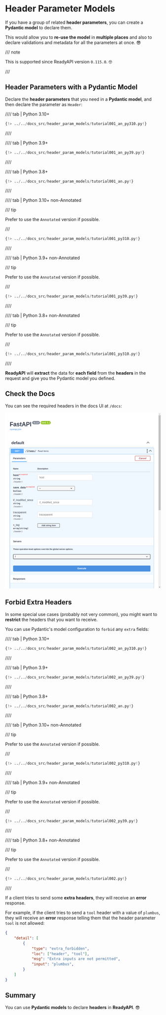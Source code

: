 # Header Parameter Models

If you have a group of related **header parameters**, you can create a **Pydantic model** to declare them.

This would allow you to **re-use the model** in **multiple places** and also to declare validations and metadata for all the parameters at once. 😎

/// note

This is supported since ReadyAPI version `0.115.0`. 🤓

///

## Header Parameters with a Pydantic Model

Declare the **header parameters** that you need in a **Pydantic model**, and then declare the parameter as `Header`:

//// tab | Python 3.10+

```Python hl_lines="9-14  18"
{!> ../../docs_src/header_param_models/tutorial001_an_py310.py!}
```

////

//// tab | Python 3.9+

```Python hl_lines="9-14  18"
{!> ../../docs_src/header_param_models/tutorial001_an_py39.py!}
```

////

//// tab | Python 3.8+

```Python hl_lines="10-15  19"
{!> ../../docs_src/header_param_models/tutorial001_an.py!}
```

////

//// tab | Python 3.10+ non-Annotated

/// tip

Prefer to use the `Annotated` version if possible.

///

```Python hl_lines="7-12  16"
{!> ../../docs_src/header_param_models/tutorial001_py310.py!}
```

////

//// tab | Python 3.9+ non-Annotated

/// tip

Prefer to use the `Annotated` version if possible.

///

```Python hl_lines="9-14  18"
{!> ../../docs_src/header_param_models/tutorial001_py39.py!}
```

////

//// tab | Python 3.8+ non-Annotated

/// tip

Prefer to use the `Annotated` version if possible.

///

```Python hl_lines="7-12  16"
{!> ../../docs_src/header_param_models/tutorial001_py310.py!}
```

////

**ReadyAPI** will **extract** the data for **each field** from the **headers** in the request and give you the Pydantic model you defined.

## Check the Docs

You can see the required headers in the docs UI at `/docs`:

<div class="screenshot">
<img src="/img/tutorial/header-param-models/image01.png">
</div>

## Forbid Extra Headers

In some special use cases (probably not very common), you might want to **restrict** the headers that you want to receive.

You can use Pydantic's model configuration to `forbid` any `extra` fields:

//// tab | Python 3.10+

```Python hl_lines="10"
{!> ../../docs_src/header_param_models/tutorial002_an_py310.py!}
```

////

//// tab | Python 3.9+

```Python hl_lines="10"
{!> ../../docs_src/header_param_models/tutorial002_an_py39.py!}
```

////

//// tab | Python 3.8+

```Python hl_lines="11"
{!> ../../docs_src/header_param_models/tutorial002_an.py!}
```

////

//// tab | Python 3.10+ non-Annotated

/// tip

Prefer to use the `Annotated` version if possible.

///

```Python hl_lines="8"
{!> ../../docs_src/header_param_models/tutorial002_py310.py!}
```

////

//// tab | Python 3.9+ non-Annotated

/// tip

Prefer to use the `Annotated` version if possible.

///

```Python hl_lines="10"
{!> ../../docs_src/header_param_models/tutorial002_py39.py!}
```

////

//// tab | Python 3.8+ non-Annotated

/// tip

Prefer to use the `Annotated` version if possible.

///

```Python hl_lines="10"
{!> ../../docs_src/header_param_models/tutorial002.py!}
```

////

If a client tries to send some **extra headers**, they will receive an **error** response.

For example, if the client tries to send a `tool` header with a value of `plumbus`, they will receive an **error** response telling them that the header parameter `tool` is not allowed:

```json
{
    "detail": [
        {
            "type": "extra_forbidden",
            "loc": ["header", "tool"],
            "msg": "Extra inputs are not permitted",
            "input": "plumbus",
        }
    ]
}
```

## Summary

You can use **Pydantic models** to declare **headers** in **ReadyAPI**. 😎
